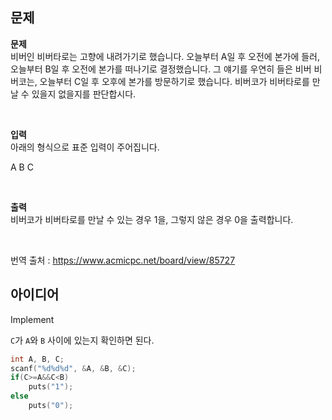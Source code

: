 ## 문제
**문제**  
비버인 비버타로는 고향에 내려가기로 했습니다. 오늘부터 A일 후 오전에 본가에 들러, 오늘부터 B일 후 오전에 본가를 떠나기로 결정했습니다. 그 얘기를 우연히 들은 비버 비버코는, 오늘부터 C일 후 오후에 본가를 방문하기로 했습니다. 비버코가 비버타로를 만날 수 있을지 없을지를 판단합시다.

<br/>

**입력**  
아래의 형식으로 표준 입력이 주어집니다.

A B C

<br/>

**출력**  
비버코가 비버타로를 만날 수 있는 경우 1을, 그렇지 않은 경우 0을 출력합니다.

<br/>

번역 출처 : https://www.acmicpc.net/board/view/85727

## 아이디어
Implement

`C`가 `A`와 `B` 사이에 있는지 확인하면 된다.
```c
int A, B, C;
scanf("%d%d%d", &A, &B, &C);
if(C>=A&&C<B)
	puts("1");
else
	puts("0");
```
